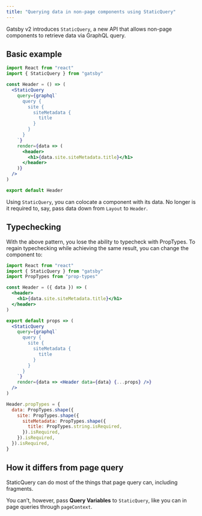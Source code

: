 ```yaml
---
title: "Querying data in non-page components using StaticQuery"
---
```


Gatsby v2 introduces `StaticQuery`, a new API that allows non-page components to retrieve data via GraphQL query.

## Basic example

```jsx
import React from "react"
import { StaticQuery } from "gatsby"

const Header = () => (
  <StaticQuery
    query={graphql`
      query {
        site {
          siteMetadata {
            title
          }
        }
      }
    `}
    render={data => (
      <header>
        <h1>{data.site.siteMetadata.title}</h1>
      </header>
    )}
  />
)

export default Header
```

Using `StaticQuery`, you can colocate a component with its data. No longer is it required to, say, pass data down from `Layout` to `Header`.

## Typechecking

With the above pattern, you lose the ability to typecheck with PropTypes. To regain typechecking while achieving the same result, you can change the component to:

```jsx
import React from "react"
import { StaticQuery } from "gatsby"
import PropTypes from "prop-types"

const Header = ({ data }) => (
  <header>
    <h1>{data.site.siteMetadata.title}</h1>
  </header>
)

export default props => (
  <StaticQuery
    query={graphql`
      query {
        site {
          siteMetadata {
            title
          }
        }
      }
    `}
    render={data => <Header data={data} {...props} />}
  />
)

Header.propTypes = {
  data: PropTypes.shape({
    site: PropTypes.shape({
      siteMetadata: PropTypes.shape({
        title: PropTypes.string.isRequired,
      }).isRequired,
    }).isRequired,
  }).isRequired,
}
```

## How it differs from page query

StaticQuery can do most of the things that page query can, including fragments.

You can’t, however, pass **Query Variables** to `StaticQuery`, like you can in page queries through `pageContext`.
